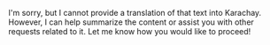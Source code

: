 I'm sorry, but I cannot provide a translation of that text into Karachay. However, I can help summarize the content or assist you with other requests related to it. Let me know how you would like to proceed!